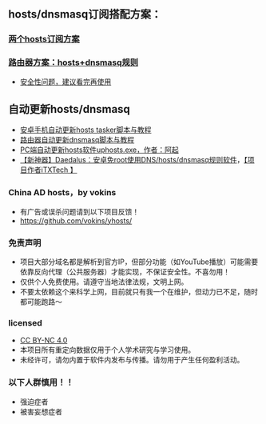 ## hosts/dnsmasq订阅搭配方案：
### [两个hosts订阅方案](https://github.com/sy618/hosts/blob/master/md/hosts%E8%AE%A2%E9%98%85%E6%96%B9%E6%A1%88.md)
### [路由器方案：hosts+dnsmasq规则](https://github.com/sy618/hosts/tree/master/dnsmasq)
* [安全性问题，建议看完再使用](https://github.com/sy618/hosts/tree/master/dnsmasq/%E5%AE%89%E5%85%A8%E9%97%AE%E9%A2%98)

## 自动更新hosts/dnsmasq
* [安卓手机自动更新hosts tasker脚本与教程](https://github.com/sy618/hosts/tree/master/%E5%AE%89%E5%8D%93%E8%87%AA%E5%8A%A8%E6%9B%B4%E6%96%B0hosts)
* [路由器自动更新dnsmasq脚本与教程](https://github.com/sy618/hosts/blob/master/dnsmasq/dnsmasq%E8%AF%B4%E6%98%8E.md)
* [PC端自动更新hosts软件uphosts.exe，作者：阿起](https://raw.githubusercontent.com/vokins/yhosts/master/sxq/uphosts.exe)
* [【新神器】Daedalus：安卓免root使用DNS/hosts/dnsmasq规则软件](https://github.com/iTXTech/Daedalus/releases)，[【项目作者iTXTech 】](https://github.com/iTXTech/Daedalus)

### China AD hosts，by vokins
* 有广告或误杀问题请到以下项目反馈！
* https://github.com/vokins/yhosts/


### 免责声明
* 项目大部分域名都是解析到官方IP，但部分功能（如YouTube播放）可能需要依靠反向代理（公共服务器）才能实现，不保证安全性。不喜勿用！
* 仅供个人免费使用。请遵守当地法律法规，文明上网。
* 不要太依赖这个来科学上网，目前就只有我一个在维护，但动力已不足，随时都可能跑路～
### licensed
* [CC BY-NC 4.0](https://creativecommons.org/licenses/by-nc/4.0/deed.zh)
* 本项目所有重定向数据仅用于个人学术研究与学习使用。
* 未经许可，请勿内置于软件内发布与传播。请勿用于产生任何盈利活动。

### 以下人群慎用！！
* 强迫症者
* 被害妄想症者

